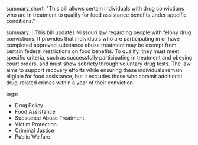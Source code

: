 summary_short: "This bill allows certain individuals with drug convictions who are in treatment to qualify for food assistance benefits under specific conditions."

summary: |
  This bill updates Missouri law regarding people with felony drug convictions. It provides that individuals who are participating in or have completed approved substance abuse treatment may be exempt from certain federal restrictions on food benefits. To qualify, they must meet specific criteria, such as successfully participating in treatment and obeying court orders, and must show sobriety through voluntary drug tests. The law aims to support recovery efforts while ensuring these individuals remain eligible for food assistance, but it excludes those who commit additional drug-related crimes within a year of their conviction.

tags:
  - Drug Policy
  - Food Assistance
  - Substance Abuse Treatment
  - Victim Protection
  - Criminal Justice
  - Public Welfare
